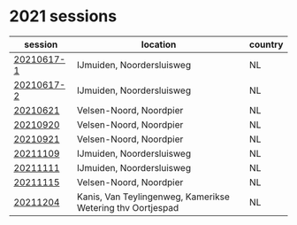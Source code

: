 # 2021 sessions

| session | location | country |
|---|---|---|
| [20210617-1](2021/20210617-1.md) | IJmuiden, Noordersluisweg | NL |
| [20210617-2](2021/20210617-2.md) | IJmuiden, Noordersluisweg | NL |
| [20210621](2021/20210621.md) | Velsen-Noord, Noordpier | NL |
| [20210920](2021/20210920.md) | Velsen-Noord, Noordpier | NL |
| [20210921](2021/20210921.md) | Velsen-Noord, Noordpier | NL |
| [20211109](2021/20211109.md) | IJmuiden, Noordersluisweg | NL |
| [20211111](2021/20211111.md) | IJmuiden, Noordersluisweg | NL |
| [20211115](2021/20211115.md) | Velsen-Noord, Noordpier | NL |
| [20211204](2021/20211204.md) | Kanis, Van Teylingenweg, Kamerikse Wetering thv Oortjespad | NL |
